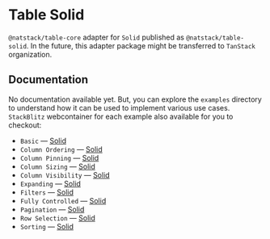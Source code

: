# Table Solid

`@natstack/table-core` adapter for `Solid` published as `@natstack/table-solid`. In the future, this adapter package might be transferred to `TanStack` organization.

## Documentation

No documentation available yet. But, you can explore the `examples` directory to understand how it can be used to implement various use cases. `StackBlitz` webcontainer for each example also available for you to checkout:

-   `Basic` — [Solid](https://stackblitz.com/github/izznatsir/table/tree/main/examples/solid/basic)
-   `Column Ordering` — [Solid](https://stackblitz.com/github/izznatsir/table/tree/main/examples/solid/column-ordering)
-   `Column Pinning` — [Solid](https://stackblitz.com/github/izznatsir/table/tree/main/examples/solid/column-pinning)
-   `Column Sizing` — [Solid](https://stackblitz.com/github/izznatsir/table/tree/main/examples/solid/column-sizing)
-   `Column Visibility` — [Solid](https://stackblitz.com/github/izznatsir/table/tree/main/examples/solid/column-visibility)
-   `Expanding` — [Solid](https://stackblitz.com/github/izznatsir/table/tree/main/examples/solid/expanding)
-   `Filters` — [Solid](https://stackblitz.com/github/izznatsir/table/tree/main/examples/solid/filters)
-   `Fully Controlled` — [Solid](https://stackblitz.com/github/izznatsir/table/tree/main/examples/solid/fully-controlled)
-   `Pagination` — [Solid](https://stackblitz.com/github/izznatsir/table/tree/main/examples/solid/pagination)
-   `Row Selection` — [Solid](https://stackblitz.com/github/izznatsir/table/tree/main/examples/solid/row-selection)
-   `Sorting` — [Solid](https://stackblitz.com/github/izznatsir/table/tree/main/examples/solid/sorting)
